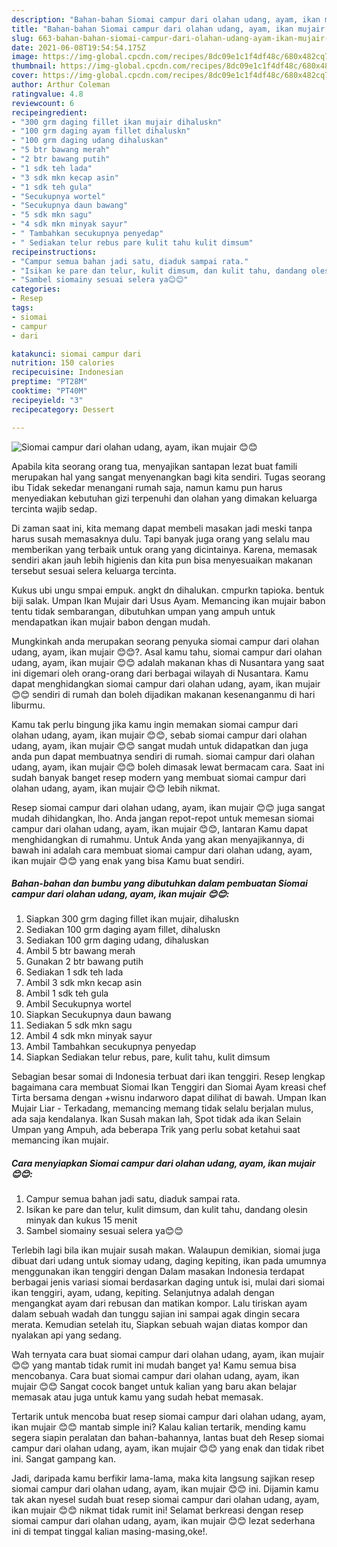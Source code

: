 ```yaml
---
description: "Bahan-bahan Siomai campur dari olahan udang, ayam, ikan mujair 😊😊 yang lezat Untuk Jualan"
title: "Bahan-bahan Siomai campur dari olahan udang, ayam, ikan mujair 😊😊 yang lezat Untuk Jualan"
slug: 663-bahan-bahan-siomai-campur-dari-olahan-udang-ayam-ikan-mujair-yang-lezat-untuk-jualan
date: 2021-06-08T19:54:54.175Z
image: https://img-global.cpcdn.com/recipes/8dc09e1c1f4df48c/680x482cq70/siomai-campur-dari-olahan-udang-ayam-ikan-mujair-😊😊-foto-resep-utama.jpg
thumbnail: https://img-global.cpcdn.com/recipes/8dc09e1c1f4df48c/680x482cq70/siomai-campur-dari-olahan-udang-ayam-ikan-mujair-😊😊-foto-resep-utama.jpg
cover: https://img-global.cpcdn.com/recipes/8dc09e1c1f4df48c/680x482cq70/siomai-campur-dari-olahan-udang-ayam-ikan-mujair-😊😊-foto-resep-utama.jpg
author: Arthur Coleman
ratingvalue: 4.8
reviewcount: 6
recipeingredient:
- "300 grm daging fillet ikan mujair dihaluskn"
- "100 grm daging ayam fillet dihaluskn"
- "100 grm daging udang dihaluskan"
- "5 btr bawang merah"
- "2 btr bawang putih"
- "1 sdk teh lada"
- "3 sdk mkn kecap asin"
- "1 sdk teh gula"
- "Secukupnya wortel"
- "Secukupnya daun bawang"
- "5 sdk mkn sagu"
- "4 sdk mkn minyak sayur"
- " Tambahkan secukupnya penyedap"
- " Sediakan telur rebus pare kulit tahu kulit dimsum"
recipeinstructions:
- "Campur semua bahan jadi satu, diaduk sampai rata."
- "Isikan ke pare dan telur, kulit dimsum, dan kulit tahu, dandang olesin minyak dan kukus 15 menit"
- "Sambel siomainy sesuai selera ya😊😊"
categories:
- Resep
tags:
- siomai
- campur
- dari

katakunci: siomai campur dari 
nutrition: 150 calories
recipecuisine: Indonesian
preptime: "PT28M"
cooktime: "PT40M"
recipeyield: "3"
recipecategory: Dessert

---
```



![Siomai campur dari olahan udang, ayam, ikan mujair 😊😊](https://img-global.cpcdn.com/recipes/8dc09e1c1f4df48c/680x482cq70/siomai-campur-dari-olahan-udang-ayam-ikan-mujair-😊😊-foto-resep-utama.jpg)

Apabila kita seorang orang tua, menyajikan santapan lezat buat famili merupakan hal yang sangat menyenangkan bagi kita sendiri. Tugas seorang ibu Tidak sekedar menangani rumah saja, namun kamu pun harus menyediakan kebutuhan gizi terpenuhi dan olahan yang dimakan keluarga tercinta wajib sedap.

Di zaman  saat ini, kita memang dapat membeli masakan jadi meski tanpa harus susah memasaknya dulu. Tapi banyak juga orang yang selalu mau memberikan yang terbaik untuk orang yang dicintainya. Karena, memasak sendiri akan jauh lebih higienis dan kita pun bisa menyesuaikan makanan tersebut sesuai selera keluarga tercinta. 

Kukus ubi ungu smpai empuk. angkt dn dihalukan. cmpurkn tapioka. bentuk biji salak. Umpan Ikan Mujair dari Usus Ayam. Memancing ikan mujair babon tentu tidak sembarangan, dibutuhkan umpan yang ampuh untuk mendapatkan ikan mujair babon dengan mudah.

Mungkinkah anda merupakan seorang penyuka siomai campur dari olahan udang, ayam, ikan mujair 😊😊?. Asal kamu tahu, siomai campur dari olahan udang, ayam, ikan mujair 😊😊 adalah makanan khas di Nusantara yang saat ini digemari oleh orang-orang dari berbagai wilayah di Nusantara. Kamu dapat menghidangkan siomai campur dari olahan udang, ayam, ikan mujair 😊😊 sendiri di rumah dan boleh dijadikan makanan kesenanganmu di hari liburmu.

Kamu tak perlu bingung jika kamu ingin memakan siomai campur dari olahan udang, ayam, ikan mujair 😊😊, sebab siomai campur dari olahan udang, ayam, ikan mujair 😊😊 sangat mudah untuk didapatkan dan juga anda pun dapat membuatnya sendiri di rumah. siomai campur dari olahan udang, ayam, ikan mujair 😊😊 boleh dimasak lewat bermacam cara. Saat ini sudah banyak banget resep modern yang membuat siomai campur dari olahan udang, ayam, ikan mujair 😊😊 lebih nikmat.

Resep siomai campur dari olahan udang, ayam, ikan mujair 😊😊 juga sangat mudah dihidangkan, lho. Anda jangan repot-repot untuk memesan siomai campur dari olahan udang, ayam, ikan mujair 😊😊, lantaran Kamu dapat menghidangkan di rumahmu. Untuk Anda yang akan menyajikannya, di bawah ini adalah cara membuat siomai campur dari olahan udang, ayam, ikan mujair 😊😊 yang enak yang bisa Kamu buat sendiri.

<!--inarticleads1-->

##### Bahan-bahan dan bumbu yang dibutuhkan dalam pembuatan Siomai campur dari olahan udang, ayam, ikan mujair 😊😊:

1. Siapkan 300 grm daging fillet ikan mujair, dihaluskn
1. Sediakan 100 grm daging ayam fillet, dihaluskn
1. Sediakan 100 grm daging udang, dihaluskan
1. Ambil 5 btr bawang merah
1. Gunakan 2 btr bawang putih
1. Sediakan 1 sdk teh lada
1. Ambil 3 sdk mkn kecap asin
1. Ambil 1 sdk teh gula
1. Ambil Secukupnya wortel
1. Siapkan Secukupnya daun bawang
1. Sediakan 5 sdk mkn sagu
1. Ambil 4 sdk mkn minyak sayur
1. Ambil  Tambahkan secukupnya penyedap
1. Siapkan  Sediakan telur rebus, pare, kulit tahu, kulit dimsum


Sebagian besar somai di Indonesia terbuat dari ikan tenggiri. Resep lengkap bagaimana cara membuat Siomai Ikan Tenggiri dan Siomai Ayam kreasi chef Tirta bersama dengan +wisnu indarworo dapat dilihat di bawah. Umpan Ikan Mujair Liar - Terkadang, memancing memang tidak selalu berjalan mulus, ada saja kendalanya. Ikan Susah makan lah, Spot tidak ada ikan Selain Umpan yang Ampuh, ada beberapa Trik yang perlu sobat ketahui saat memancing ikan mujair. 

<!--inarticleads2-->

##### Cara menyiapkan Siomai campur dari olahan udang, ayam, ikan mujair 😊😊:

1. Campur semua bahan jadi satu, diaduk sampai rata.
1. Isikan ke pare dan telur, kulit dimsum, dan kulit tahu, dandang olesin minyak dan kukus 15 menit
1. Sambel siomainy sesuai selera ya😊😊


Terlebih lagi bila ikan mujair susah makan. Walaupun demikian, siomai juga dibuat dari udang untuk siomay udang, daging kepiting, ikan pada umumnya menggunakan ikan tenggiri dengan Dalam masakan Indonesia terdapat berbagai jenis variasi siomai berdasarkan daging untuk isi, mulai dari siomai ikan tenggiri, ayam, udang, kepiting. Selanjutnya adalah dengan mengangkat ayam dari rebusan dan matikan kompor. Lalu tiriskan ayam dalam sebuah wadah dan tunggu sajian ini sampai agak dingin secara merata. Kemudian setelah itu, Siapkan sebuah wajan diatas kompor dan nyalakan api yang sedang. 

Wah ternyata cara buat siomai campur dari olahan udang, ayam, ikan mujair 😊😊 yang mantab tidak rumit ini mudah banget ya! Kamu semua bisa mencobanya. Cara buat siomai campur dari olahan udang, ayam, ikan mujair 😊😊 Sangat cocok banget untuk kalian yang baru akan belajar memasak atau juga untuk kamu yang sudah hebat memasak.

Tertarik untuk mencoba buat resep siomai campur dari olahan udang, ayam, ikan mujair 😊😊 mantab simple ini? Kalau kalian tertarik, mending kamu segera siapin peralatan dan bahan-bahannya, lantas buat deh Resep siomai campur dari olahan udang, ayam, ikan mujair 😊😊 yang enak dan tidak ribet ini. Sangat gampang kan. 

Jadi, daripada kamu berfikir lama-lama, maka kita langsung sajikan resep siomai campur dari olahan udang, ayam, ikan mujair 😊😊 ini. Dijamin kamu tak akan nyesel sudah buat resep siomai campur dari olahan udang, ayam, ikan mujair 😊😊 nikmat tidak rumit ini! Selamat berkreasi dengan resep siomai campur dari olahan udang, ayam, ikan mujair 😊😊 lezat sederhana ini di tempat tinggal kalian masing-masing,oke!.

